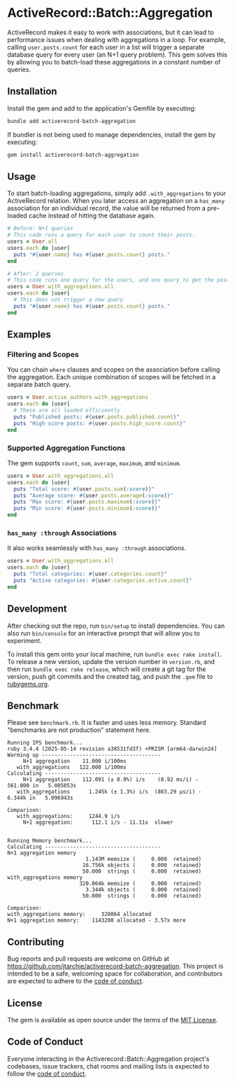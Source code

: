 # ActiveRecord::Batch::Aggregation

ActiveRecord makes it easy to work with associations, but it can lead to
performance issues when dealing with aggregations in a loop. For example,
calling `user.posts.count` for each user in a list will trigger a separate
database query for every user (an N+1 query problem). This gem solves this by
allowing you to batch-load these aggregations in a constant number of queries.

## Installation

Install the gem and add to the application's Gemfile by executing:

```bash
bundle add activerecord-batch-aggregation
```

If bundler is not being used to manage dependencies, install the gem by
executing:

```bash
gem install activerecord-batch-aggregation
```

## Usage

To start batch-loading aggregations, simply add `.with_aggregations` to your
ActiveRecord relation. When you later access an aggregation on a `has_many`
association for an individual record, the value will be returned from a
pre-loaded cache instead of hitting the database again.

```ruby
# Before: N+1 queries
# This code runs a query for each user to count their posts.
users = User.all
users.each do |user|
  puts "#{user.name} has #{user.posts.count} posts."
end

# After: 2 queries
# This code runs one query for the users, and one query to get the post counts for all users.
users = User.with_aggregations.all
users.each do |user|
  # This does not trigger a new query
  puts "#{user.name} has #{user.posts.count} posts."
end
```

## Examples

### Filtering and Scopes

You can chain `where` clauses and scopes on the association before calling the
aggregation. Each unique combination of scopes will be fetched in a separate
batch query.

```ruby
users = User.active_authors.with_aggregations
users.each do |user|
  # These are all loaded efficiently
  puts "Published posts: #{user.posts.published.count}"
  puts "High score posts: #{user.posts.high_score.count}"
end
```

### Supported Aggregation Functions

The gem supports `count`, `sum`, `average`, `maximum`, and `minimum`.

```ruby
users = User.with_aggregations.all
users.each do |user|
  puts "Total score: #{user.posts.sum(:score)}"
  puts "Average score: #{user.posts.average(:score)}"
  puts "Max score: #{user.posts.maximum(:score)}"
  puts "Min score: #{user.posts.minimum(:score)}"
end
```

### `has_many :through` Associations

It also works seamlessly with `has_many :through` associations.

```ruby
users = User.with_aggregations.all
users.each do |user|
  puts "Total categories: #{user.categories.count}"
  puts "Active categories: #{user.categories.active.count}"
end
```

## Development

After checking out the repo, run `bin/setup` to install dependencies. You can
also run `bin/console` for an interactive prompt that will allow you to
experiment.

To install this gem onto your local machine, run `bundle exec rake install`. To
release a new version, update the version number in `version.rb`, and then run
`bundle exec rake release`, which will create a git tag for the version, push
git commits and the created tag, and push the `.gem` file to
[rubygems.org](https://rubygems.org).

## Benchmark

Please see `benchmark.rb`. It is faster and uses less memory. Standard
"benchmarks are not production" statement here.

```
Running IPS benchmark...
ruby 3.4.4 (2025-05-14 revision a38531fd3f) +PRISM [arm64-darwin24]
Warming up --------------------------------------
     N+1 aggregation    11.000 i/100ms
   with_aggregations   122.000 i/100ms
Calculating -------------------------------------
     N+1 aggregation    112.091 (± 0.9%) i/s    (8.92 ms/i) -    561.000 in   5.005053s
   with_aggregations      1.245k (± 1.3%) i/s  (803.29 μs/i) -      6.344k in   5.096943s

Comparison:
   with_aggregations:     1244.9 i/s
     N+1 aggregation:      112.1 i/s - 11.11x  slower


Running Memory benchmark...
Calculating -------------------------------------
N+1 aggregation memory
                         1.143M memsize (     0.000  retained)
                        16.756k objects (     0.000  retained)
                        50.000  strings (     0.000  retained)
with_aggregations memory
                       320.064k memsize (     0.000  retained)
                         3.344k objects (     0.000  retained)
                        50.000  strings (     0.000  retained)

Comparison:
with_aggregations memory:     320064 allocated
N+1 aggregation memory:    1143208 allocated - 3.57x more
```

## Contributing

Bug reports and pull requests are welcome on GitHub at
https://github.com/jtarchie/activerecord-batch-aggregation. This project is
intended to be a safe, welcoming space for collaboration, and contributors are
expected to adhere to the
[code of conduct](https://github.com/jtarchie/activerecord-batch-aggregation/blob/main/CODE_OF_CONDUCT.md).

## License

The gem is available as open source under the terms of the
[MIT License](https://opensource.org/licenses/MIT).

## Code of Conduct

Everyone interacting in the Activerecord::Batch::Aggregation project's
codebases, issue trackers, chat rooms and mailing lists is expected to follow
the
[code of conduct](https://github.com/jtarchie/activerecord-batch-aggregation/blob/main/CODE_OF_CONDUCT.md).
